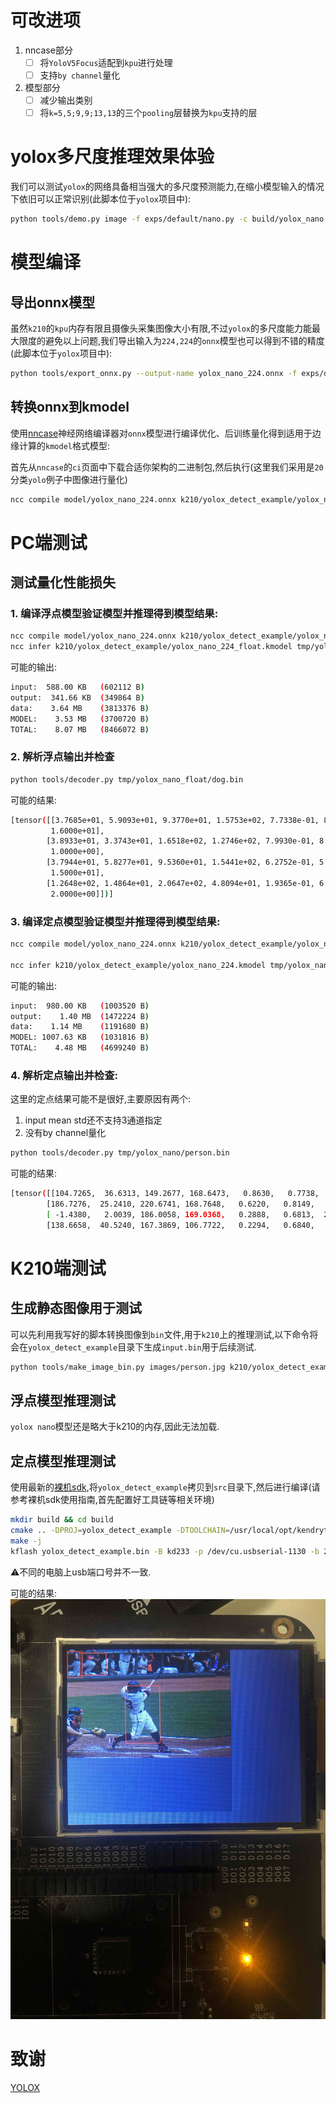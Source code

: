 # 可改进项

1. nncase部分
   -  [ ] 将`YoloV5Focus`适配到`kpu`进行处理
   -  [ ] 支持`by channel`量化

2. 模型部分
   -  [ ] 减少输出类别
   -  [ ] 将`k=5,5;9,9;13,13`的三个`pooling`层替换为`kpu`支持的层

# yolox多尺度推理效果体验

我们可以测试`yolox`的网络具备相当强大的多尺度预测能力,在缩小模型输入的情况下依旧可以正常识别(此脚本位于`yolox`项目中):
```bash
python tools/demo.py image -f exps/default/nano.py -c build/yolox_nano.pth --path assets/person.jpg --conf 0.3 --nms 0.65 --tsize 224 --save_result --device cpu
```

# 模型编译

## 导出onnx模型

虽然`k210`的`kpu`内存有限且摄像头采集图像大小有限,不过`yolox`的多尺度能力能最大限度的避免以上问题,我们导出输入为`224,224`的`onnx`模型也可以得到不错的精度(此脚本位于`yolox`项目中):

```bash
python tools/export_onnx.py --output-name yolox_nano_224.onnx -f exps/default/nano.py  -c build/yolox_nano.pth --tsize 224
```

## 转换onnx到kmodel

使用[nncase](https://github.com/kendryte/nncase/tree/master)神经网络编译器对`onnx`模型进行编译优化、后训练量化得到适用于边缘计算的`kmodel`格式模型:

首先从`nncase`的`ci`页面中下载合适你架构的二进制包,然后执行(这里我们采用是`20`分类`yolo`例子中图像进行量化)

```sh
ncc compile model/yolox_nano_224.onnx k210/yolox_detect_example/yolox_nano_224.kmodel -i onnx -t k210 --dataset ../20classes_yolo/images --input-mean 0.48 --input-std 0.225
```

# PC端测试

## 测试量化性能损失

### 1. 编译浮点模型验证模型并推理得到模型结果:

```sh
ncc compile model/yolox_nano_224.onnx k210/yolox_detect_example/yolox_nano_224_float.kmodel -i onnx -t k210 --input-mean 0.48 --input-std 0.225
ncc infer k210/yolox_detect_example/yolox_nano_224_float.kmodel tmp/yolox_nano_float --dataset images --dataset-format image --input-mean 0.48 --input-std 0.225
```

可能的输出:
```sh
input:  588.00 KB	(602112 B)
output:  341.66 KB	(349864 B)
data:    3.64 MB	(3813376 B)
MODEL:    3.53 MB	(3700720 B)
TOTAL:    8.07 MB	(8466072 B)
```

### 2. 解析浮点输出并检查

```sh
python tools/decoder.py tmp/yolox_nano_float/dog.bin
```
可能的结果:
```sh
[tensor([[3.7685e+01, 5.9093e+01, 9.3770e+01, 1.5753e+02, 7.7338e-01, 8.6584e-01,
         1.6000e+01],
        [3.8933e+01, 3.3743e+01, 1.6518e+02, 1.2746e+02, 7.9930e-01, 8.2242e-01,
         1.0000e+00],
        [3.7944e+01, 5.8277e+01, 9.5360e+01, 1.5441e+02, 6.2752e-01, 5.6163e-01,
         1.5000e+01],
        [1.2648e+02, 1.4864e+01, 2.0647e+02, 4.8094e+01, 1.9365e-01, 6.6859e-01,
         2.0000e+00]])]
```

### 3. 编译定点模型验证模型并推理得到模型结果:

```sh
ncc compile model/yolox_nano_224.onnx k210/yolox_detect_example/yolox_nano_224.kmodel -i onnx -t k210 --dataset ../20classes_yolo/images --input-mean 0.48 --input-std 0.225

ncc infer k210/yolox_detect_example/yolox_nano_224.kmodel tmp/yolox_nano --dataset images --dataset-format image --input-mean 0.48 --input-std 0.225
```

可能的输出:
```sh
input:  980.00 KB	(1003520 B)
output:    1.40 MB	(1472224 B)
data:    1.14 MB	(1191680 B)
MODEL: 1007.63 KB	(1031816 B)
TOTAL:    4.48 MB	(4699240 B)
```

### 4. 解析定点输出并检查:

这里的定点结果可能不是很好,主要原因有两个:
1.  input mean std还不支持3通道指定
2.  没有by channel量化

```sh
python tools/decoder.py tmp/yolox_nano/person.bin
```
可能的结果:
```sh
[tensor([[104.7265,  36.6313, 149.2677, 168.6473,   0.8630,   0.7738,   0.0000],
        [186.7276,  25.2410, 220.6741, 168.7648,   0.6220,   0.8149,   0.0000],
        [ -1.4380,   2.0039, 186.0058, 169.0368,   0.2888,   0.6813,  20.0000],
        [138.6658,  40.5240, 167.3869, 106.7722,   0.2294,   0.6840,   0.0000]])]
```

# K210端测试

## 生成静态图像用于测试

可以先利用我写好的脚本转换图像到`bin`文件,用于`k210`上的推理测试,以下命令将会在`yolox_detect_example`目录下生成`input.bin`用于后续测试.
```sh
python tools/make_image_bin.py images/person.jpg k210/yolox_detect_example/input.bin
```

## 浮点模型推理测试

`yolox nano`模型还是略大于k210的内存,因此无法加载.

## 定点模型推理测试

使用最新的[裸机sdk](https://github.com/kendryte/kendryte-standalone-sdk/tree/develop),将`yolox_detect_example`拷贝到`src`目录下,然后进行编译(请参考裸机sdk使用指南,首先配置好工具链等相关环境)
```bash
mkdir build && cd build
cmake .. -DPROJ=yolox_detect_example -DTOOLCHAIN=/usr/local/opt/kendryte-toolchain/bin
make -j
kflash yolox_detect_example.bin -B kd233 -p /dev/cu.usbserial-1130 -b 2000000 -t
```

⚠️不同的电脑上usb端口号并不一致.

可能的结果:
![demo](demo.jpg)

# 致谢
[YOLOX](https://github.com/Megvii-BaseDetection/YOLOX)